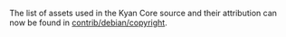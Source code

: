 The list of assets used in the Kyan Core source and their attribution can now be found in [contrib/debian/copyright](../contrib/debian/copyright).
